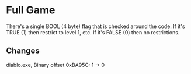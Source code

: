 # Full Game

There's a single BOOL (4 byte) flag that is checked around the code. If it's TRUE (1) then restrict to level 1, etc. If it's FALSE (0) then no restrictions.

## Changes

diablo.exe, Binary offset 0xBA95C: 1 -> 0
